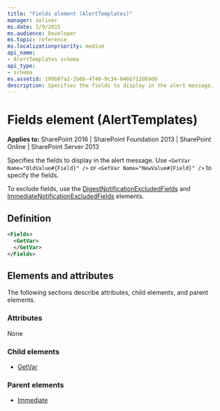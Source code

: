 ```yaml
---
title: "Fields element (AlertTemplates)"
manager: soliver
ms.date: 3/9/2015
ms.audience: Developer
ms.topic: reference
ms.localizationpriority: medium
api_name:
- AlertTemplates schema
api_type:
- schema
ms.assetid: 199b07a2-2b6b-4f40-9c34-046b712d69d0
description: Specifies the fields to display in the alert message.
---
```


# Fields element (AlertTemplates)

**Applies to:** SharePoint 2016 | SharePoint Foundation 2013 | SharePoint Online | SharePoint Server 2013

Specifies the fields to display in the alert message. Use `<GetVar Name="OldValue#{Field}" />` or  `<GetVar Name="NewValue#{Field}" />` to specify the fields.

To exclude fields, use the [DigestNotificationExcludedFields](digestnotificationexcludedfields-element-alerttemplates.md) and [ImmediateNotificationExcludedFields](immediatenotificationexcludedfields-element-alerttemplates.md) elements.

## Definition

```XML
<Fields>
  <GetVar>
  </GetVar>
</Fields>
```

## Elements and attributes

The following sections describe attributes, child elements, and parent elements.

### Attributes

None

### Child elements

- [GetVar](getvar-element-view.md)

### Parent elements

- [Immediate](immediate-element-alerttemplates.md)
